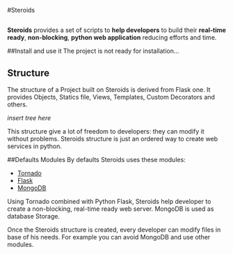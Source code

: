 #Steroids
## 
**Steroids** provides a set of scripts to **help developers** to build their **real-time ready**, **non-blocking**, **python web application** reducing efforts and time.

##Install and use it
The project is not ready for installation…

## Structure
The structure of a Project built on Steroids is derived from Flask one. It provides Objects, Statics file, Views, Templates, Custom Decorators and others.

*insert tree here*

This structure give a lot of freedom to developers: they can modify it without problems. Steroids structure is just an ordered way to create web services in python.

##Defaults Modules
By defaults Steroids uses these modules:

  * [Tornado](http://www.tornadoweb.org/)
  * [Flask](http://flask.pocoo.org/)
  * [MongoDB](http://www.mongodb.org/)
 
Using Tornado combined with Python Flask, Steroids help developer to create a non-blocking, real-time ready web server. MongoDB is used as database Storage.

Once the Steroids structure is created, every developer can modify files in base of his needs. For example you can avoid MongoDB and use other modules.